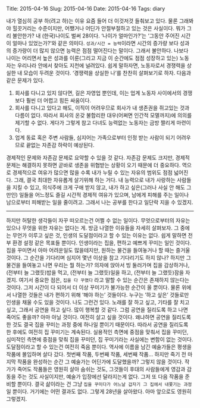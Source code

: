 Title: 2015-04-16
Slug: 2015-04-16
Date: 2015-04-16
Tags: diary

내가 열심히 공부 하(려고 하)는 이유
요즘 들어 더 이것저것 들춰보고 있다. 물론 그래봐야 힐끗거리는 수준이지만, 어쨌거나 어딘가 안절부절하고 있는 것은 사실이다. 뭐가 그리 불안한가?
내 (한국)나이도 벌써 28이다. ‘나이가 얼마인가?’는 ‘그동안 주어진 시간이 얼마나 있었는가?’와 같은 의미다. `성과/시간 = 능력`이라면 시간의 증가량 보다 성과의 증가량이 더 많지 않으면 능력은 점점 떨어진다는 말이다. 그래서 불안하다. 나보다 나이는 어리면서 높은 성과를 이룬(그리고 지금 이 순간에도 점점 성장하고 있는) 노동자는 우리나라 안에서 찾아도 지천에 널려있다. 쉽게 말하자면, 노동자로서 경쟁력을 상실한 내 모습이 두려운 것이다.
‘경쟁력을 상실한 나’를 찬찬히 살펴보기로 하자. 다음과 같은 문제가 있다.

1. 회사를 다니고 있지 않다면, 길은 자영업 뿐인데, 이는 업계 노동자 사이에서의 경쟁보다 훨씬 더 어렵고 힘든 싸움이다.
2. 회사를 다니고 있다고 해도, 이직이 어려우므로 회사가 내 생존권을 쥐고있는 것과 다름이 없다. 따라서 회사의 온갖 불합리한 대우(어쩌면 인간적 모멸까지)에 의의를 제기할 수 없다. 게다가 그렇게 참고 다녀도 능력없는 노동자는 금방 짤리게 마련이다.
3. 업계 동료 혹은 주변 사람들, 심지어는 가족으로부터 인정 받는 사람이 되기 어려우므로 끝없는 자존감 하락이 예상된다.

경제적인 문제와 자존감 문제로 요약할 수 있을 것 같다. 자존감 문제도 크지만, 경제적 문제는 해결하지 못하면 곧바로 생존을 위협받는 상황이 오기 때문에 더 중요하다. 역으로 경제적으로 여유가 많으면 많을 수록 내가 누릴 수 있는 자유의 범위도 점점 넓어진다.
그래, 결국 최대한 자유롭게 살기위해 하는 거다. 내 능력으로 내가 사랑하는 사람들을 지킬 수 있고, 의식주에 크게 구애 받지 않고, 내가 하고 싶은(그러나 사실 안 해도 그만인) 일들을 어느정도 즐길 시간적 경제적 여유가 있으며, 남에게 피해를 주는 일이나 남으로부터 피해받는 일을 줄이려고.
그래서 나는 공부를 한다고 일단락 지을 수 있겠지.

---

하지만 허탈한 생각들이 자꾸 떠오르는건 어쩔 수 없는 일이다. 무엇으로부터의 자유는 있으나 무엇을 위한 자유는 없다는 게.
방금 나열한 이유들을 자세히 살펴보자. 그 중에는 무언가 이루고 싶은 것, 인생의 도달점이라고 할 수 있는 이유는 없다. 쉽게 말하면 전부 환경 설정 같은 목표들 뿐이다. 인생이라는 집을, 편하고 예쁘게 꾸미는 일인 것이다.
집을 꾸미면서 아마 어려운일도 많을테지만, 원하는 물건을 들여놓거나 할 때는 즐거울 것이다. 그 순간을 기다리며 심지어 몇년 이상을 참고 기다리기도 하지 않나? 하지만 그 물건을 들여놓고 나면 우리는 뭘 하는가? 의자에 앉아서 빙 둘러가며 집을 감상하거나, (전부터 늘 그랬듯)밥을 먹고, (전부터 늘 그랬듯)일을 하고, (전부터 늘 그랬듯)잠을 자겠지.
여기서 중요한 점은, `집을 다 꾸몄다` 라고 말할 수 있는 순간은 존재하지 않는다는 것이다. 그저 시간이 다 되어서 더 이상 꾸미기가 불가능한 순간이 올 뿐이다.
물론 위에서 나열한 것들은 내가 편하기 위해 ’해야 하는’ 것들이다. 누구는 ’하고 싶은’ 것들로만 인생을 채울 수도 있을 것이다. 나도 그런건 있다. 노래를 잘 하고 싶고, 기타를 잘 치고 싶고, 그래서 공연을 하고 싶다. 많이 행복할 것 같다.
그럼 공연을 질리도록 하고 나면 죽어도 좋을까? 아마 아닐 것이다. 여전히 살고 싶을 것이다. 왜냐하면 공연을 질리도록 한 것도 결국 집을 꾸미는 과정 중에 하나일 뿐이기 때문이다. 따라서 공연을 질리도록 한 후에도 여전히 집 꾸미기는 계속된다.
실용적인 측면에 중점을 맞춰서 집을 꾸미던, 심미적인 측면에 중점을 맞춰 집을 꾸미던, 집 꾸미기라는 사실에는 변함이 없는 것이다. 도달점이라고 할 수 있는건 여전히 죽음 뿐이다.
역사에 이름을 남긴 예술가들은 평생을 작품에 몰입하며 살다 갔다. 첫번째 작품, 두번째 작품, 세번째 작품... 하지만 죽기 전 마지막 작품을 완성하는 순간 그 예술가는 어딘가에 도달했을까? 그렇지 않을 것이다. 작가가 죽어도 작품들은 영원히 살아 숨쉬는 것도, 그것들이 후대의 사람들에게 영감과 감동을 주는 것도 사실이지만, 예술가 입장에선 달라지는게 없다. 그저 또 다음 작품을 준비할 뿐이다.
결국 삶이라는 건 그냥 `집을 꾸미다가 어느날 갑자기 그 집에서 내쫓기는 과정`일 뿐이다. 거기에는 어떤 결과도 없다. 그렇게 28년을 살아왔다. 아마 앞으로도 영원히 그렇겠지.
